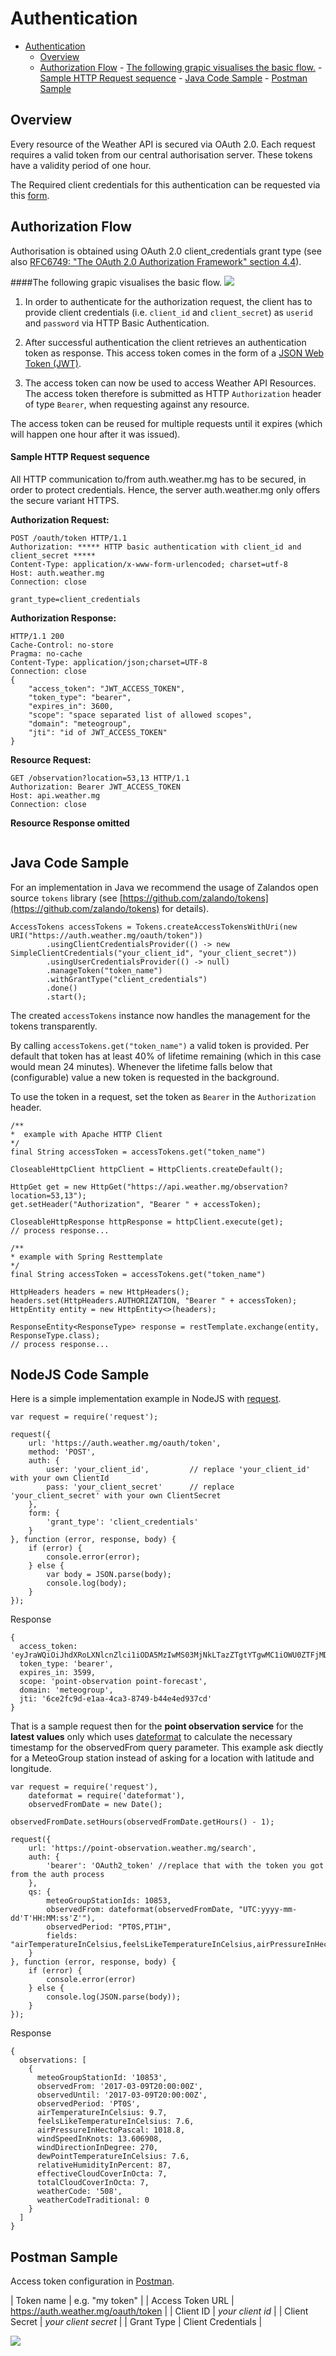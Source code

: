 # Authentication

<!-- TOC -->
- [Authentication](#authentication)
    - [Overview](#overview)
    - [Authorization Flow](#authorization-flow)
           - [The following grapic visualises the basic flow.](#the-following-grapic-visualises-the-basic-flow)
           - [Sample HTTP Request sequence](#sample-http-request-sequence)
           - [Java Code Sample](#java-code-sample)
           - [Postman Sample](#postman-sample)
<!-- /TOC -->


## Overview
Every resource of the Weather API is secured via OAuth 2.0. Each request requires a valid token from our central authorisation server. These tokens have a validity period of one hour.

The Required client credentials for this authentication can be requested via this [form](https://meteogroup.zendesk.com/hc/en-gb/requests/new?ticket_form_id=64951).

## Authorization Flow

Authorisation is obtained using OAuth 2.0 client_credentials grant type (see also [RFC6749: "The OAuth 2.0 Authorization Framework" section 4.4](https://tools.ietf.org/html/rfc6749#section-4.4)).

####The following grapic visualises the basic flow.
![](./Authorisation_Flow.png)

1) In order to authenticate for the authorization request, the client has to provide client credentials (i.e. ```client_id``` and ```client_secret```) as ```userid``` and ```password``` via HTTP Basic Authentication.

2) After successful authentication the client retrieves an authentication token as response. This access token comes in the form of a [JSON Web Token (JWT)](https://jwt.io/introduction/).

3) The access token can now be used to access Weather API Resources. The access token therefore is submitted as HTTP ```Authorization``` header of type ```Bearer```, when requesting against any resource.

The access token can be reused for multiple requests until it expires (which will happen one hour after it was issued).


#### Sample HTTP Request sequence

All HTTP communication to/from auth.weather.mg has to be secured, in order to protect credentials.
Hence, the server auth.weather.mg only offers the secure variant HTTPS.

__Authorization Request:__

```
POST /oauth/token HTTP/1.1
Authorization: ***** HTTP basic authentication with client_id and client_secret *****
Content-Type: application/x-www-form-urlencoded; charset=utf-8
Host: auth.weather.mg
Connection: close

grant_type=client_credentials
```

__Authorization Response:__

```
HTTP/1.1 200
Cache-Control: no-store
Pragma: no-cache
Content-Type: application/json;charset=UTF-8
Connection: close
{
    "access_token": "JWT_ACCESS_TOKEN",
    "token_type": "bearer",
    "expires_in": 3600,
    "scope": "space separated list of allowed scopes",
    "domain": "meteogroup",
    "jti": "id of JWT_ACCESS_TOKEN"
}
```
__Resource Request:__

```
GET /observation?location=53,13 HTTP/1.1
Authorization: Bearer JWT_ACCESS_TOKEN
Host: api.weather.mg
Connection: close
```
__Resource Response omitted__

```...
```

## Java Code Sample

For an implementation in Java we recommend the usage of Zalandos open source ```tokens``` library (see [https://github.com/zalando/tokens](https://github.com/zalando/tokens) for details).

```
AccessTokens accessTokens = Tokens.createAccessTokensWithUri(new URI("https://auth.weather.mg/oauth/token"))
        .usingClientCredentialsProvider(() -> new SimpleClientCredentials("your_client_id", "your_client_secret"))
        .usingUserCredentialsProvider(() -> null)
        .manageToken("token_name")
        .withGrantType("client_credentials")
        .done()
        .start();

```

The created ```accessTokens``` instance now handles the management for the tokens transparently.

By calling ```accessTokens.get("token_name")``` a valid token is provided. Per default that token has at least 40% of lifetime remaining (which in this case would mean 24 minutes). Whenever the lifetime falls below that (configurable) value a new token is requested in the background.

To use the token in a request, set the token as ```Bearer``` in the ```Authorization``` header.


```
/**
*  example with Apache HTTP Client
*/
final String accessToken = accessTokens.get("token_name")

CloseableHttpClient httpClient = HttpClients.createDefault();

HttpGet get = new HttpGet("https://api.weather.mg/observation?location=53,13");
get.setHeader("Authorization", "Bearer " + accessToken);

CloseableHttpResponse httpResponse = httpClient.execute(get);
// process response...
```

```
/**
* example with Spring Resttemplate
*/
final String accessToken = accessTokens.get("token_name")

HttpHeaders headers = new HttpHeaders();
headers.set(HttpHeaders.AUTHORIZATION, "Bearer " + accessToken);
HttpEntity entity = new HttpEntity<>(headers);

ResponseEntity<ResponseType> response = restTemplate.exchange(entity, ResponseType.class);
// process response...

```
## NodeJS Code Sample

Here is a simple implementation example in NodeJS with [request](https://www.npmjs.com/package/request).

```
var request = require('request');

request({
    url: 'https://auth.weather.mg/oauth/token',
    method: 'POST',
    auth: {
        user: 'your_client_id',         // replace 'your_client_id' with your own ClientId
        pass: 'your_client_secret'      // replace 'your_client_secret' with your own ClientSecret
    },
    form: {
        'grant_type': 'client_credentials'
    }
}, function (error, response, body) {
    if (error) {
        console.error(error);
    } else {
        var body = JSON.parse(body);
        console.log(body);
    }
});

```
Response
```
{
  access_token: 'eyJraWQiOiJhdXRoLXNlcnZlci1iODA5MzIwMS03MjNkLTazZTgtYTgwMC1iOWU0ZTFjMDIxMGQiLCJhbGciOiJSUzI1NiJ1.eyJzdWIiOiJhbmRyZS5zY2hhZGUiLCJzY29wZSI6WyJwb2ludC1vYnNlcnZhdGlvbiIsInBvaW50LWZvcmVjYXN0Il0sImRvbWFpbiI6Im1ldGVvZ3JvdXAiLCJleHAiOjE0ODkxNDQyMTIsImp0aSI6IjZjZTJmYzlkLWUxYWEtNGNhMy04NzQ5LWI0NGU0ZWQ5MzdjZCIsImNsaWVudF8pZCI7ImFuZHJlLnNjaGFkZSJ9.XC8spP9mQICozXpmFx8PE8RFtKeZ1M0CNp0MWPMtqD3XiWp8ve1FJ_qoPImTbsS0QUlmvquGf3j0A8QeQ5QJyQ',
  token_type: 'bearer',
  expires_in: 3599,
  scope: 'point-observation point-forecast',
  domain: 'meteogroup',
  jti: '6ce2fc9d-e1aa-4ca3-8749-b44e4ed937cd'
}
```

That is a sample request then for the **point observation service** for the **latest values** only which uses [dateformat](https://www.npmjs.com/package/dateformat) to calculate the necessary timestamp for the observedFrom query parameter. This example ask diectly for a MeteoGroup station instead of asking for a location with latitude and longitude.
```
var request = require('request'),
    dateformat = require('dateformat'),
    observedFromDate = new Date();

observedFromDate.setHours(observedFromDate.getHours() - 1);

request({
    url: 'https://point-observation.weather.mg/search',
    auth: {
        'bearer': 'OAuth2_token' //replace that with the token you got from the auth process
    },
    qs: {
        meteoGroupStationIds: 10853,
        observedFrom: dateformat(observedFromDate, "UTC:yyyy-mm-dd'T'HH:MM:ss'Z'"),
        observedPeriod: "PT0S,PT1H",
        fields: "airTemperatureInCelsius,feelsLikeTemperatureInCelsius,airPressureInHectoPascal,windSpeedInKnots,windDirectionInDegree,dewPointTemperatureInCelsius,relativeHumidityInPercent,effectiveCloudCoverInOcta,totalCloudCoverInOcta,weatherCode,weatherCodeTraditional,windGustInKnots,precipitationAmountInMillimeter"
    }
}, function (error, response, body) {
    if (error) {
        console.error(error)
    } else {
        console.log(JSON.parse(body));
    }
});

```
Response
```
{
  observations: [
    {
      meteoGroupStationId: '10853',
      observedFrom: '2017-03-09T20:00:00Z',
      observedUntil: '2017-03-09T20:00:00Z',
      observedPeriod: 'PT0S',
      airTemperatureInCelsius: 9.7,
      feelsLikeTemperatureInCelsius: 7.6,
      airPressureInHectoPascal: 1018.8,
      windSpeedInKnots: 13.606908,
      windDirectionInDegree: 270,
      dewPointTemperatureInCelsius: 7.6,
      relativeHumidityInPercent: 87,
      effectiveCloudCoverInOcta: 7,
      totalCloudCoverInOcta: 7,
      weatherCode: '508',
      weatherCodeTraditional: 0
    }
  ]
}
```




## Postman Sample

Access token configuration in [Postman](https://www.getpostman.com).

| Token name | e.g. "my token" |
| Access Token URL | https://auth.weather.mg/oauth/token |
| Client ID | *your client id* |
| Client Secret | *your client secret* |
| Grant Type | Client Credentials |

![](./postman.png)
